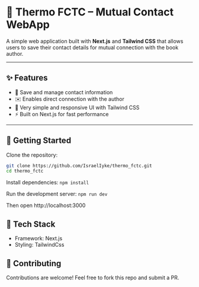 # 📖 Thermo FCTC – Mutual Contact WebApp

A simple web application built with **Next.js** and **Tailwind CSS** that allows users to save their contact details for mutual connection with the book author.  

---

## ✨ Features
- 📱 Save and manage contact information  
- ✉️ Enables direct connection with the author  
- 🎨 Very simple and responsive UI with Tailwind CSS  
- ⚡ Built on Next.js for fast performance  

---

## 🚀 Getting Started

Clone the repository:

```bash
git clone https://github.com/IsraelIyke/thermo_fctc.git
cd thermo_fctc
```
Install dependencies:
```npm install```

Run the development server:
```npm run dev```

Then open http://localhost:3000

## 📂 Tech Stack
- Framework: Next.js
- Styling: TailwindCss

## 🤝 Contributing
Contributions are welcome! Feel free to fork this repo and submit a PR.
